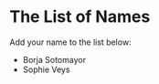 The List of Names
=================

Add your name to the list below:

* Borja Sotomayor
* Sophie Veys

